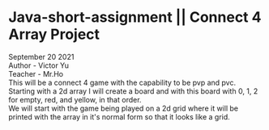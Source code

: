 # Java-short-assignment || Connect 4 Array Project
<p>September 20 2021 <br>
Author - Victor Yu <br>
Teacher - Mr.Ho <br>
This will be a connect 4 game with the capability to be pvp and pvc.<br>
Starting with a 2d array I will create a board and with this board with 0, 1, 2 for empty, red, and yellow, in that order.<br>
We will start with the game being played on a 2d grid where it will be printed with the array in it's normal form so that it looks like a grid. <br>

</p>
